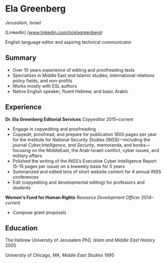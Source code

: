 # Ela Greenberg

_Jerusalem, Israel_

[LinkedIn] (www.linkedin.com/in/elagreenberg)


English language editor and aspiring technical communicator




## Summary 
* Over 10 years experience of editing and proofreading texts
* Specializes in Middle East and Islamic studies, international relations policy fields, and non-profits
* Works mostly with ESL authors
* Native English speaker, fluent Hebrew, and basic Arabic

## Experience
**Dr. Ela Greenberg Editorial Services**
_Copyeditor_
2015&ndash;current 
* Engage in copyediting and proofreading
* Copyedit, proofread, and prepare for publication 1600 pages per year for the Institute for National Security Studies (INSS)&mdash;including 
  the journal _Cyber,Intelligence, and Security_, memoranda, and books&mdash;focusing on the MiddleEast, the Arab-Israeli conflict, cyber issues, 
  and military affairs
* Polished the writing of the INSS’s Executive Cyber Intelligence Report (5&ndash;15 pages per issue) on a biweekly basis for 5 years
* Summarized and edited tens of short website content for 4 annual INSS conferences
* Edit (copyediting and developmental editing) for professors and students 
  
**Women's Fund for Human Rights**
_Resource Development Officer_ 
2014&ndash;current
* Compose grant proposals 

## Education

The Hebrew University of Jerusalem _PhD, Islam and Middle East History_ 2005

University of Chicago, _MA, Middle East Studies_ 1995




